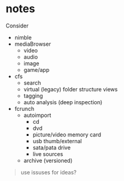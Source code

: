 # notes


Consider

- nimble
- mediaBrowser
    - video
    - audio
    - image
    - game/app
- cfs
    - search
    - virtual (legacy) folder structure views
    - tagging
    - auto analysis (deep inspection)
- fcrunch
    - autoimport
        - cd
        - dvd
        - picture/video memory card
        - usb thumb/external
        - sata/pata drive
        - live sources
    - archive (versioned)





> use issuses for ideas?
